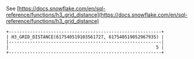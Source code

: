 See [https://docs.snowflake.com/en/sql-reference/functions/h3_grid_distance](https://docs.snowflake.com/en/sql-reference/functions/h3_grid_distance)
```
+----------------------------------------------------------+
| H3_GRID_DISTANCE(617540519103561727, 617540519052967935) |
|----------------------------------------------------------|
|                                                        5 |
+----------------------------------------------------------+
```
